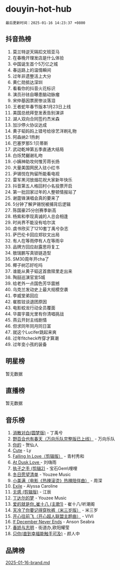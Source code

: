 # douyin-hot-hub

`最后更新时间：2025-01-16 14:23:37 +0800`

## 抖音热榜

1. 莫兰特逆天隔扣文班亚马
1. 在春晚开理发店是什么体验
1. 中国诞生首个5万亿之城
1. 春运路上的温情瞬间
1. 过年非遗整活上大分
1. 黄仁勋抵达深圳
1. 看看你的抖音火花标识
1. 演员孙铱自曝患脑动脉瘤
1. 宋仲基因票房惨淡落泪
1. 王者蛇年春节版本1月23日上线
1. 美国总统拜登发表告别演讲
1. 湖人双向合同签约杰米森
1. 加沙停火协议达成
1. 黄子韬妈妈上错号给徐艺洋刷礼物
1. 阿森纳2:1热刺
1. 巴塞罗那5:1贝蒂斯
1. 武动乾坤第五季直通大结局
1. 白烁梵樾谢礼吻
1. 小姨神助攻何惟芳蒋长扬
1. 大量美国网民入驻小红书
1. 尹锡悦在拘留所能看电视
1. 雷军黑河放烟花祝大家新年快乐
1. 抖音第五人格回村小名投票开启
1. 第一批回家过年的人整顿情报站了
1. 谢霆锋演唱会真的要来了
1. 5分钟了解尹锡悦被捕背后逻辑
1. 陈国豪25分创赛季新高
1. 杨紫和李现真诚的人总会相逢
1. 时尚界不能没有哈尔滨
1. 虞书欣买了1210套丁禹兮杂志
1. 萨巴伦卡回应郑钦文出局
1. 有人在等雨停有人在等雨伞
1. 品牌方回应赵露思将复工
1. 敖瑞鹏写真锁链造型
1. SM30周年开cha了
1. 椰子树芯好吃吗
1. 谁能从黄子韬这首救赎里走出来
1. 陶喆巡演官宣5城
1. 给老外一点国色芳华震撼
1. 乌克兰发动史上最大规模空袭
1. 李威堂弟回应
1. 崔胜铉谈退团原因
1. 电影蛟龙行动全员覆面
1. 华晨宇晨光里有你清唱挑战
1. 燕云开封主线剧情
1. 但求同年同月同日富
1. 就这个Lucifer跳起来爽
1. 过年fitcheck咋穿才算潮
1. 过年变小孩的装备

## 明星榜

暂无数据

## 直播榜

暂无数据

## 音乐榜

1. [消散对白(圆梦版)](https://sf5-hl-cdn-tos.douyinstatic.com/obj/tos-cn-ve-2774/og4jB5I5IizzoZVAAAzWgBMAsMDWoArfwBOiFs) - 丁禹兮
1. [野百合也有春天（万向乐队完整版已上线）](https://sf5-hl-cdn-tos.douyinstatic.com/obj/tos-cn-ve-2774/oMnUxhRAMiAGBqDtIPBQ7ACYQZFlJCftcgeDJE) - 万向乐队
1. [你的](https://sf5-hl-cdn-tos.douyinstatic.com/obj/tos-cn-ve-2774/oYuIeKf42jB7sEV6B2upMdpYAgfrQWj0FeRegh) - 贺仙人
1. [Cute](https://sf5-hl-cdn-tos.douyinstatic.com/obj/tos-cn-ve-2774/o4IbIzHWKAAB4wsS5qMBRiiAlEBGTpQRNfFvuo) - Ly
1. [Falling In Love（剪辑版）](https://sf5-hl-cdn-tos.douyinstatic.com/obj/tos-cn-ve-2774/o8ajpA8zzgBPahbBIO8AcKGBLJezFCRd1wfP9f) - 青村秀和
1. [ At Dusk  Love ](https://sf5-hl-cdn-tos.douyinstatic.com/obj/tos-cn-ve-2774/o8CrpCf5CaYgI4ZrtQgMQAFEfuGqNnRSDQAPBc) - 刘嗨雨
1. [执子之手 (剪辑2)](https://sf5-hl-cdn-tos.douyinstatic.com/obj/tos-cn-ve-2774/oUoZLQjCc31XzqsBnBQUNgeKtYPBcgbFDwtfcu) - 宝石Gem\哩哩
1. [冬日愿望清单](https://sf5-hl-cdn-tos.douyinstatic.com/obj/tos-cn-ve-2774/oIIgUOeamCFCVAzxN6MFRLIBlLGpUqQxeeHrLE) - Youzee Music
1. [小美满（电影《热辣滚烫》热辣陪伴曲）](https://sf5-hl-cdn-tos.douyinstatic.com/obj/tos-cn-ve-2774/o0GAn2lSgfZIDUgtevCGDQYnFg4CwnrBaxbTZL) - 周深
1. [Exile](https://sf5-hl-cdn-tos.douyinstatic.com/obj/tos-cn-ve-2774/oYj4gAQTknKE3WW0Je8KGmQ7z1cA4FefwtbufD) - Alyssa Caroline
1. [无感 (剪辑版)](https://sf3-cdn-tos.douyinstatic.com/obj/tos-cn-ve-2774/o0eIsUzJBDlQaQFC5OFlgbMEZC1TFYBftOBn6p) - 江辰
1. [丁达尔的梦](https://sf3-cdn-tos.douyinstatic.com/obj/tos-cn-ve-2774/oMU3WirUZBVQkAC9ccG5P2IQirziZM2RTInUY) - Youzee Music
1. [爱的就是你_崔十八 (主歌1)](https://sf5-hl-cdn-tos.douyinstatic.com/obj/tos-cn-ve-2774/oI5BO5DhFZ6UTcNCnZaOCBLtZ7WIMQGfgnXf5E) - 崔十八/听潮阁
1. [天冷了你要记得穿秋裤（米三岁版）](https://sf5-hl-cdn-tos.douyinstatic.com/obj/tos-cn-ve-2774/oQlIwVIDWiZ6BQilAorS7MA0AgCkQDvcZAdm1) - 米三岁
1. [开心往前飞（开心超人联盟主题曲）](https://sf5-hl-cdn-tos.douyinstatic.com/obj/tos-cn-ve-2774/9d8fb7c82cf1421fb93a9fe925275e0a) - VIVI
1. [If December Never Ends](https://sf5-hl-cdn-tos.douyinstatic.com/obj/tos-cn-ve-2774/oY1IQMoTgCFIBg8RZifyqlBBt1UFgitTYmxeOS) - Anson Seabra
1. [春娇与志明](https://sf5-hl-cdn-tos.douyinstatic.com/obj/tos-cn-ve-2774/e530d8fceb7044b39707d7f9ff54add1) - 街道办,欧阳耀莹
1. [只你(直到幸福能触手可及)](https://sf5-hl-cdn-tos.douyinstatic.com/obj/tos-cn-ve-2774/o0lBkRDzFTeaVSUz3ZZSCBVtZ5DIMQGfgmEAuE) - 颜人中

## 品牌榜

[2025-01-16-brand.md](2025-01-16-brand.md)
